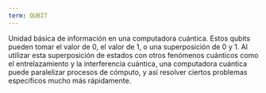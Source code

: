 ```yaml
---
term: QUBIT
---
```


Unidad básica de información en una computadora cuántica. Estos qubits pueden tomar el valor de 0, el valor de 1, o una superposición de 0 y 1. Al utilizar esta superposición de estados con otros fenómenos cuánticos como el entrelazamiento y la interferencia cuántica, una computadora cuántica puede paralelizar procesos de cómputo, y así resolver ciertos problemas específicos mucho más rápidamente.
